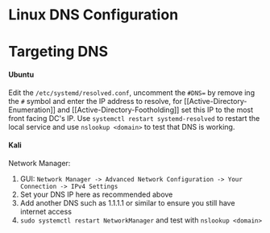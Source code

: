 # Linux DNS Configuration

# Targeting DNS 

#### Ubuntu
Edit the `/etc/systemd/resolved.conf`, uncomment the `#DNS=` by remove ing the `#` symbol and enter the IP address to resolve, for [[Active-Directory-Enumeration]] and  [[Active-Directory-Footholding]] set this IP to the most front facing DC's IP. Use `systemctl restart systemd-resolved` to restart the local service and use `nslookup <domain>` to test that DNS is working.

#### Kali
Network Manager:
1. GUI: `Network Manager -> Advanced Network Configuration -> Your Connection -> IPv4 Settings`
1. Set your DNS IP here as recommended above
1. Add another DNS such as 1.1.1.1 or similar to ensure you still have internet access
1. `sudo systemctl restart NetworkManager` and test with `nslookup <domain>` 
